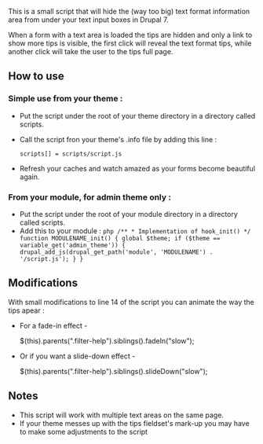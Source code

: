 This is a small script that will hide the (way too big) text format information area 
from under your text input boxes in Drupal 7.

When a form with a text area is loaded the tips are hidden and only a link to show 
more tips is visible, the first click will reveal the text format tips, while another
click will take the user to the tips full page. 

## How to use
### Simple use from your theme :
* Put the script under the root of your theme directory in a directory called scripts.
* Call the script fron your theme's .info file by adding this line :
      
      scripts[] = scripts/script.js
      
* Refresh your caches and watch amazed as your forms become beautiful again.
### From your module, for admin theme only :
* Put the script under the root of your module directory in a directory called scripts.
* Add this to your module :
      ```php
      /**
       * Implementation of hook_init()
       */
      function MODULENAME_init() {
        global $theme;
        if ($theme == variable_get('admin_theme')) {
          drupal_add_js(drupal_get_path('module', 'MODULENAME') . '/script.js');
        }
      }
      ```

## Modifications
With small modifications to line 14 of the script you can animate the way the tips apear :

* For a fade-in effect -

    $(this).parents(".filter-help").siblings().fadeIn("slow");
    
* Or if you want a slide-down effect -
 
    $(this).parents(".filter-help").siblings().slideDown("slow");

## Notes
* This script will work with multiple text areas on the same page.
* If your theme messes up with the tips fieldset's mark-up you may have to make some 
  adjustments to the script